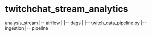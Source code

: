 # twitchchat_stream_analytics



analysis_stream
|-- airflow
|   |-- dags
|       |-- twitch_data_pipeline.py
|-- ingestion
|-- pipeline